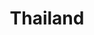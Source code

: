 ---
title: Thailand
creator: Preecha.MJ
licence: CC BY-SA 4.0
licence-url: https://creativecommons.org/licenses/by-sa/4.0/deed.en
image-url: https://upload.wikimedia.org/wikipedia/commons/2/20/Temple_of_the_Emerald_of_buddha_or_Wat_Phra_Kaew_%28cropped%29.jpg
---